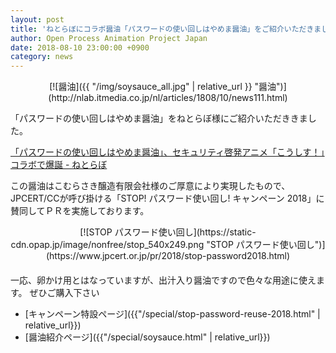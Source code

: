 ```yaml
---
layout: post
title: 'ねとらぼにコラボ醤油「パスワードの使い回しはやめま醤油」をご紹介いただきました'
author: Open Process Animation Project Japan
date: 2018-08-10 23:00:00 +0900
category: news
---
```


<div style="text-align: center;" markdown="1">
[![醤油]({{ "/img/soysauce_all.jpg" | relative_url }} "醤油")](http://nlab.itmedia.co.jp/nl/articles/1808/10/news111.html)
</div>


「パスワードの使い回しはやめま醤油」をねとらぼ様にご紹介いただききました。


[「パスワードの使い回しはやめま醤油」、セキュリティ啓発アニメ「こうしす！」コラボで爆誕 - ねとらぼ](http://nlab.itmedia.co.jp/nl/articles/1808/10/news111.html)


この醤油はこむらさき醸造有限会社様のご厚意により実現したもので、JPCERT/CCが呼び掛ける「STOP! パスワード使い回し! キャンペーン 2018」に賛同してＰＲを実施しております。


<div style="margin-bottom: 20px; text-align: center;" markdown="1">
[![STOP パスワード使い回し](https://static-cdn.opap.jp/image/nonfree/stop_540x249.png "STOP パスワード使い回し")](https://www.jpcert.or.jp/pr/2018/stop-password2018.html)
</div>

一応、卵かけ用とはなっていますが、出汁入り醤油ですので色々な用途に使えます。
ぜひご購入下さい


* [キャンペーン特設ページ]({{"/special/stop-password-reuse-2018.html" | relative_url}})
* [醤油紹介ページ]({{"/special/soysauce.html" | relative_url}})
